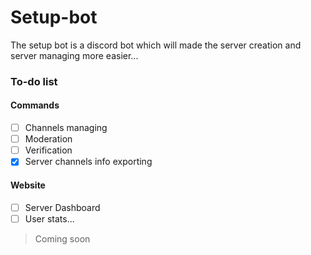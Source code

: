 # Setup-bot 

The setup bot is a discord bot which will made the server creation and server managing more easier...

### To-do list

#### Commands

- [ ] Channels managing
- [ ] Moderation
- [ ] Verification
- [x] Server channels info exporting

#### Website

- [ ] Server Dashboard
- [ ] User stats...

> Coming soon
